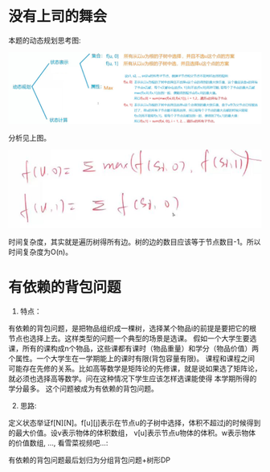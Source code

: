 # 没有上司的舞会

本题的动态规划思考图:

![](pics/没有上司的舞会动态规划思考图.JPG)

分析见上图。

![](pics/状态转移方程.JPG)

时间复杂度，其实就是遍历树得所有边。树的边的数目应该等于节点数目-1。所以时间复杂度为O(n)。

# 有依赖的背包问题

1. 特点：

有依赖的背包问题，是把物品组织成一棵树，选择某个物品i的前提是要把它的根节点也选择上去。这样类型的问题一个典型的场景是选课。
假如一个大学生要选课，所有的课构成n个物品，这些课都有课时（物品重量）和学分（物品价值）两个属性。一个大学生在一学期能上的课时有限(背包容量有限)。
课程和课程之间可能存在先修的关系。比如高等数学是矩阵论的先修课，就是说如果选了矩阵论，就必须也选择高等数学。问在这种情况下学生应该怎样选课能使得
本学期所得的学分最多。
这个问题被成为有依赖的背包问题。

2. 思路:

定义状态举证f[N][N]。f[u][j]表示在节点u的子树中选择，体积不超过j的时候得到的最大价值。设v表示物体的体积数组， v[u]表示节点u物体的体积。w表示物体的价值数组, ..., 
看雪菜视频吧...:

有依赖的背包问题最后划归为分组背包问题+树形DP 
